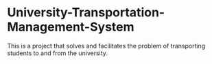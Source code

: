 # University-Transportation-Management-System
This is a project that solves and facilitates the problem of transporting students to and from the university.
